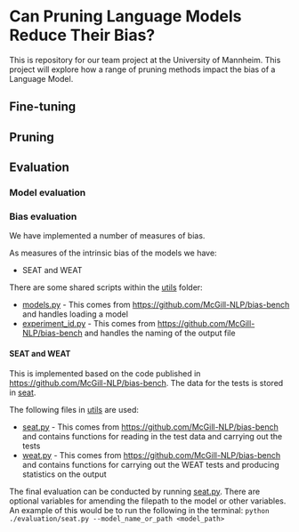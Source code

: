# Can Pruning Language Models Reduce Their Bias?

This is repository for our team project at the University of Mannheim. This project will explore how a range of pruning methods impact the bias of a Language Model.

## Fine-tuning

## Pruning

## Evaluation

### Model evaluation

### Bias evaluation

We have implemented a number of measures of bias.

As measures of the intrinsic bias of the models we have:
- SEAT and WEAT

There are some shared scripts within the [utils](evaluation/utils/) folder:
- [models.py](evaluation/utils/models.py) - This comes from https://github.com/McGill-NLP/bias-bench and handles loading a model
- [experiment_id.py](evaluation/utils/experiment_id.py) - This comes from https://github.com/McGill-NLP/bias-bench and handles the naming of the output file

#### SEAT and WEAT

This is implemented based on the code published in https://github.com/McGill-NLP/bias-bench. The data for the tests is stored in [seat](evaluation/data/seat/).

The following files in [utils](evaluation/utils/) are used:
- [seat.py](evaluation/utils/seat.py) - This comes from https://github.com/McGill-NLP/bias-bench and contains functions for reading in the test data and carrying out the tests
- [weat.py](evaluation/utils/weat.py) - This comes from https://github.com/McGill-NLP/bias-bench and contains functions for carrying out the WEAT tests and producing statistics on the output

The final evaluation can be conducted by running [seat.py](evaluation/seat.py). There are optional variables for amending the filepath to the model or other variables. An example of this would be to run the following in the terminal:
```python ./evaluation/seat.py --model_name_or_path <model_path>```

